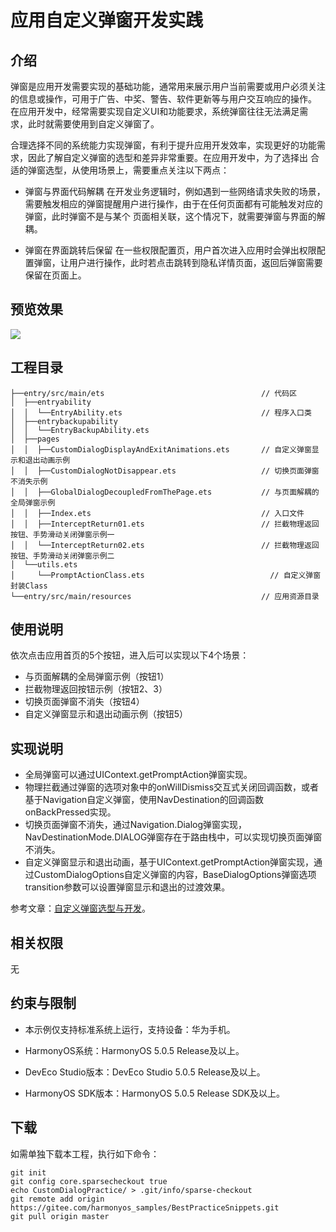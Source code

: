 # **应用自定义弹窗开发实践**
## 介绍
弹窗是应用开发需要实现的基础功能，通常用来展示用户当前需要或用户必须关注的信息或操作，可用于广告、中奖、警告、软件更新等与用户交互响应的操作。
在应用开发中，经常需要实现自定义UI和功能要求，系统弹窗往往无法满足需求，此时就需要使用到自定义弹窗了。

合理选择不同的系统能力实现弹窗，有利于提升应用开发效率，实现更好的功能需求，因此了解自定义弹窗的选型和差异非常重要。在应用开发中，为了选择出
合适的弹窗选型，从使用场景上，需要重点关注以下两点：

* 弹窗与界面代码解耦
在开发业务逻辑时，例如遇到一些网络请求失败的场景，需要触发相应的弹窗提醒用户进行操作，由于在任何页面都有可能触发对应的弹窗，此时弹窗不是与某个
页面相关联，这个情况下，就需要弹窗与界面的解耦。

* 弹窗在界面跳转后保留
在一些权限配置页，用户首次进入应用时会弹出权限配置弹窗，让用户进行操作，此时若点击跳转到隐私详情页面，返回后弹窗需要保留在页面上。

## 预览效果
![](./screenshots/device/Effect.gif)

## 工程目录
``` 
├──entry/src/main/ets                                   // 代码区
│  ├──entryability
│  │  └──EntryAbility.ets                               // 程序入口类
│  ├──entrybackupability
│  │  └──EntryBackupAbility.ets
│  ├──pages                              
│  │  ├──CustomDialogDisplayAndExitAnimations.ets       // 自定义弹窗显示和退出动画示例  
│  │  ├──CustomDialogNotDisappear.ets                   // 切换页面弹窗不消失示例
│  │  ├──GlobalDialogDecoupledFromThePage.ets           // 与页面解耦的全局弹窗示例
│  │  ├──Index.ets                                      // 入口文件
│  │  ├──InterceptReturn01.ets                          // 拦截物理返回按钮、手势滑动关闭弹窗示例一
│  │  └──InterceptReturn02.ets                          // 拦截物理返回按钮、手势滑动关闭弹窗示例二
│  └──utils.ets
│     └──PromptActionClass.ets                            // 自定义弹窗封装Class
└──entry/src/main/resources                             // 应用资源目录
``` 
## 使用说明
依次点击应用首页的5个按钮，进入后可以实现以下4个场景：
* 与页面解耦的全局弹窗示例（按钮1）
* 拦截物理返回按钮示例（按钮2、3）
* 切换页面弹窗不消失（按钮4）
* 自定义弹窗显示和退出动画示例（按钮5）

## 实现说明
* 全局弹窗可以通过UIContext.getPromptAction弹窗实现。
* 物理拦截通过弹窗的选项对象中的onWillDismiss交互式关闭回调函数，或者基于Navigation自定义弹窗，使用NavDestination的回调函数onBackPressed实现。
* 切换页面弹窗不消失，通过Navigation.Dialog弹窗实现，NavDestinationMode.DIALOG弹窗存在于路由栈中，可以实现切换页面弹窗不消失。
* 自定义弹窗显示和退出动画，基于UIContext.getPromptAction弹窗实现，通过CustomDialogOptions自定义弹窗的内容，BaseDialogOptions弹窗选项transition参数可以设置弹窗显示和退出的过渡效果。

参考文章：[自定义弹窗选型与开发](https://developer.huawei.com/consumer/cn/doc/best-practices/bpta-customdialog-selection-and-development)。

## 相关权限
无

## 约束与限制
* 本示例仅支持标准系统上运行，支持设备：华为手机。

* HarmonyOS系统：HarmonyOS 5.0.5 Release及以上。

* DevEco Studio版本：DevEco Studio 5.0.5 Release及以上。

* HarmonyOS SDK版本：HarmonyOS 5.0.5 Release SDK及以上。

## 下载

如需单独下载本工程，执行如下命令：
```
git init
git config core.sparsecheckout true
echo CustomDialogPractice/ > .git/info/sparse-checkout
git remote add origin https://gitee.com/harmonyos_samples/BestPracticeSnippets.git
git pull origin master
```